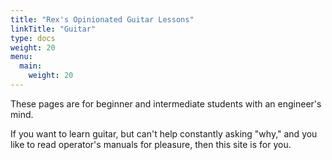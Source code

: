```yaml
---
title: "Rex's Opinionated Guitar Lessons"
linkTitle: "Guitar"
type: docs
weight: 20
menu:
  main:
    weight: 20
---
```


These pages are for beginner and intermediate students with an engineer's mind.

If you want to learn guitar, but can't help constantly asking "why," and you like to read operator's manuals for pleasure, then this site is for you.
